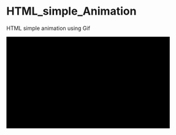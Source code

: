 # HTML_simple_Animation
HTML simple animation using Gif



<img src="https://github.com/AshanIndrajith/HTML_simple_Animation/blob/main/animation/animation.gif">
